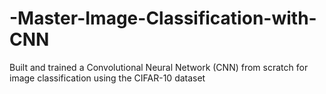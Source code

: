 # -Master-Image-Classification-with-CNN
Built and trained a Convolutional Neural Network (CNN) from scratch for image classification using the CIFAR-10 dataset
